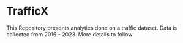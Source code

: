 # TrafficX
This Repository presents analytics done on a traffic dataset. Data is collected from 2016 - 2023. More details to follow
